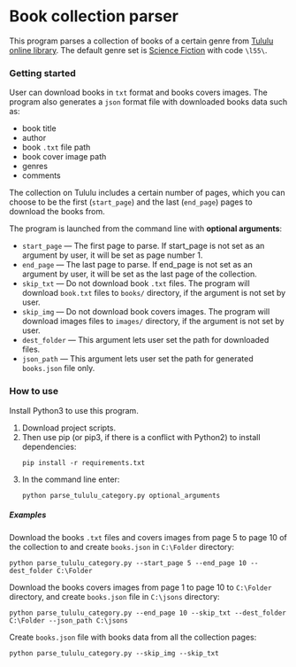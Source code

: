 # Book collection parser
This program parses a collection of books of a 
certain genre from [Tululu online library](http://tululu.org/).
The default genre set is [Science Fiction](http://tululu.org/l55/)
with code `\l55\`. 


### Getting started
User can download books in `txt` 
format and books covers images. 
The program also generates a `json` format file with downloaded 
books data such as:
- book title
- author
- book `.txt` file path
- book cover image path
- genres
- comments

The collection on Tululu includes a 
certain number of pages, which you can choose to be 
the first (`start_page`) and the last (`end_page`) 
pages to download the books from.

The program is launched from the command line
with __optional arguments__:
- `start_page` — The first page to parse. 
If start_page is not set as an
argument by user, it will be set as page number 1.
- `end_page` — The last page to parse. 
If end_page is not set as an
argument by user, it will be set as the last page of
the collection.
- `skip_txt` — Do not download book `.txt` files. 
The program will download `book.txt` files to `books/` directory,
 if the argument 
is not set by user.
- `skip_img` — Do not download book covers images. 
The program will download images files to `images/` directory, 
if the argument 
is not set by user.
- `dest_folder` — This argument lets user set the path for
downloaded files.
- `json_path` — This argument lets user set the path for 
generated `books.json` file only.


### How to use
Install Python3 to use this program.
1. Download project scripts.
2. Then use pip (or pip3, if there is a conflict with Python2) to install dependencies:
    ```commandline
    pip install -r requirements.txt
    ```
3. In the command line enter:
    ```commandline
    python parse_tululu_category.py optional_arguments
    ```
   
##### Examples
Download the books `.txt` files and covers images from page 5 to page 10 of the collection to 
and create `books.json` in `C:\Folder` directory:
```commandline
python parse_tululu_category.py --start_page 5 --end_page 10 --dest_folder C:\Folder 
```

Download the books covers images from page 1 to page 10 to `C:\Folder` directory, 
and create `books.json` file in `C:\jsons` directory:
```commandline
python parse_tululu_category.py --end_page 10 --skip_txt --dest_folder C:\Folder --json_path C:\jsons 
```

Create `books.json` file with books data from all the collection pages:
```commandline
python parse_tululu_category.py --skip_img --skip_txt
```
